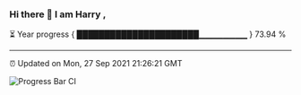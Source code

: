 ### Hi there 👋 I am Harry , 

⏳ Year progress { ██████████████████████▁▁▁▁▁▁▁▁ } 73.94 %

---

⏰ Updated on Mon, 27 Sep 2021 21:26:21 GMT

![Progress Bar CI](https://github.com/duykhang68/duykhang68/workflows/Progress%20Bar%20CI/badge.svg)
